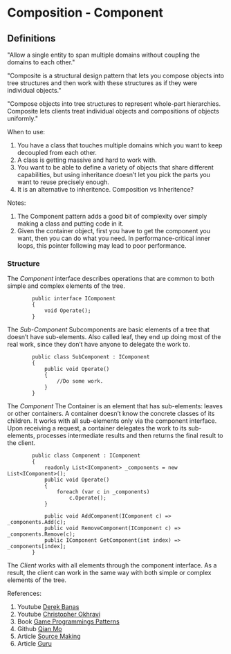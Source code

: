 
# Composition - Component

## Definitions

"Allow a single entity to span multiple domains without coupling the domains to each other."

"Composite is a structural design pattern that lets you compose objects into tree structures and then work with these structures as if they were individual objects."

"Compose objects into tree structures to represent whole-part hierarchies. Composite lets clients treat individual objects and compositions of objects uniformly."

When to use: 
1. You have a class that touches multiple domains which you want to keep decoupled from each other.
2. A class is getting massive and hard to work with.
3. You want to be able to define a variety of objects that share different capabilities, but using inheritance doesn’t 
let you pick the parts you want to reuse precisely enough.
4. It is an alternative to inheritence. Composition vs Inheritence?

Notes: 
1. The Component pattern adds a good bit of complexity over simply making a class and putting code in it.
2. Given the container object, first you have to get the component you want, then you can do what you need. 
In performance-critical inner loops, this pointer following may lead to poor performance.


### Structure

The *Component* interface describes operations that are common to both simple and complex elements of the tree.
```
        public interface IComponent
        {
            void Operate();
        }
```
The *Sub-Component* Subcomponents are basic elements of a tree that doesn’t have sub-elements. Also called leaf,
they end up doing most of the real work, since they don’t have anyone to delegate the work to.
```
        public class SubComponent : IComponent
        {
            public void Operate()
            {
                //Do some work.
            }
        }
```
The *Component* The Container is an element that has sub-elements: leaves or other containers. 
A container doesn’t know the concrete classes of its children. It works with all sub-elements only via the component interface. 
Upon receiving a request, a container delegates the work to its sub-elements, processes intermediate results and then returns the final result to the client.
```
        public class Component : IComponent
        {
            readonly List<IComponent> _components = new List<IComponent>();
            public void Operate()
            {
                foreach (var c in _components)
                    c.Operate();
            }

            public void AddComponent(IComponent c) => _components.Add(c);
            public void RemoveComponent(IComponent c) => _components.Remove(c);
            public IComponent GetComponent(int index) => _components[index];
        }
```

The *Client* works with all elements through the component interface. As a result, the client can work in the same way with both simple or complex elements of the tree.

References:
1. Youtube [Derek Banas](https://www.youtube.com/watch?v=2HUnoKyC9l0&list=PLF206E906175C7E07&index=19&t=0s)
2. Youtube [Christopher Okhravi](https://www.youtube.com/watch?v=EWDmWbJ4wRA&list=PLrhzvIcii6GNjpARdnO4ueTUAVR9eMBpc&index=15&t=965s)
3. Book [Game Programmings Patterns](https://gameprogrammingpatterns.com/component.html)
4. Github [Qian Mo](https://github.com/QianMo/Unity-Design-Pattern/tree/master/Assets/Structural%20Patterns/Composite%20Pattern)
6. Article [Source Making](https://sourcemaking.com/design_patterns/composite)
7. Article [Guru](https://refactoring.guru/design-patterns/composite)

